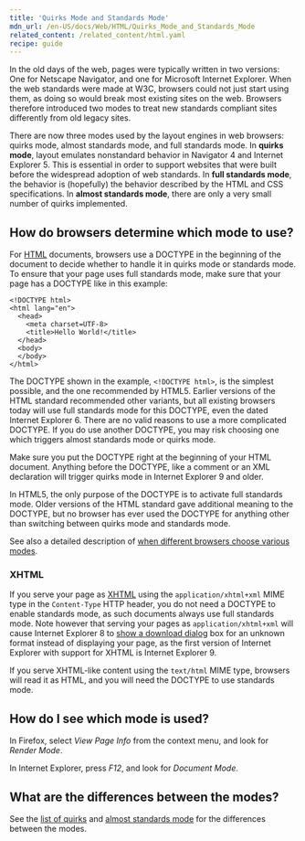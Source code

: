 ```yaml
---
title: 'Quirks Mode and Standards Mode'
mdn_url: /en-US/docs/Web/HTML/Quirks_Mode_and_Standards_Mode
related_content: /related_content/html.yaml
recipe: guide
---
```

In the old days of the web, pages were typically written in two versions: One for Netscape Navigator, and one for Microsoft Internet Explorer. When the web standards were made at W3C, browsers could not just start using them, as doing so would break most existing sites on the web. Browsers therefore introduced two modes to treat new standards compliant sites differently from old legacy sites.

There are now three modes used by the layout engines in web browsers: quirks mode, almost standards mode, and full standards mode. In **quirks mode**, layout emulates nonstandard behavior in Navigator 4 and Internet Explorer 5. This is essential in order to support websites that were built before the widespread adoption of web standards. In **full standards mode**, the behavior is (hopefully) the behavior described by the HTML and CSS specifications. In **almost standards mode**, there are only a very small number of quirks implemented.

## How do browsers determine which mode to use?

For [HTML](/en-US/docs/HTML) documents, browsers use a DOCTYPE in the beginning of the document to decide whether to handle it in quirks mode or standards mode. To ensure that your page uses full standards mode, make sure that your page has a DOCTYPE like in this example:

    <!DOCTYPE html>
    <html lang="en">
      <head>
        <meta charset=UTF-8>
        <title>Hello World!</title>
      </head>
      <body>
      </body>
    </html>

The DOCTYPE shown in the example, `<!DOCTYPE html>`, is the simplest possible, and the one recommended by HTML5. Earlier versions of the HTML standard recommended other variants, but all existing browsers today will use full standards mode for this DOCTYPE, even the dated Internet Explorer 6. There are no valid reasons to use a more complicated DOCTYPE. If you do use another DOCTYPE, you may risk choosing one which triggers almost standards mode or quirks mode.

Make sure you put the DOCTYPE right at the beginning of your HTML document. Anything before the DOCTYPE, like a comment or an XML declaration will trigger quirks mode in Internet Explorer 9 and older.

In HTML5, the only purpose of the DOCTYPE is to activate full standards mode. Older versions of the HTML standard gave additional meaning to the DOCTYPE, but no browser has ever used the DOCTYPE for anything other than switching between quirks mode and standards mode.

See also a detailed description of [when different browsers choose various modes](http://hsivonen.iki.fi/doctype/).

### XHTML

If you serve your page as [XHTML](/en-US/docs/XHTML) using the `application/xhtml+xml` MIME type in the `Content-Type` HTTP header, you do not need a DOCTYPE to enable standards mode, as such documents always use full standards mode. Note however that serving your pages as `application/xhtml+xml` will cause Internet Explorer 8 to [show a download dialog](/en-US/docs/XHTML#Support) box for an unknown format instead of displaying your page, as the first version of Internet Explorer with support for XHTML is Internet Explorer 9.

If you serve XHTML-like content using the `text/html` MIME type, browsers will read it as HTML, and you will need the DOCTYPE to use standards mode.

## How do I see which mode is used?

In Firefox, select _View Page Info_ from the context menu, and look for _Render Mode_.

In Internet Explorer, press _F12_, and look for _Document Mode_.

## What are the differences between the modes?

See the [list of quirks](/en-US/docs/Mozilla_Quirks_Mode_Behavior) and [almost standards mode](/en-US/docs/Mozilla/Gecko_Almost_Standards_Mode) for the differences between the modes.
